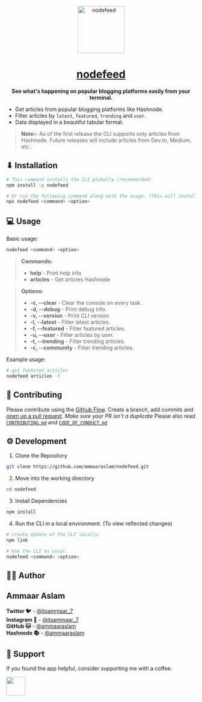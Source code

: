 <p align="center">
  <a href="/" target="blank">
    <img alt="nodefeed" src="https://raw.githubusercontent.com/ammaaraslam/nodefeed-cli/fix-minor-bugs/assets/nodefeed.png" width="125" />
  </a>
</p>
<h1 align="center">
  <a href="https://npmjs.com/package/nodefeed" target="blank"><strong>nodefeed</strong></a>
</h1>
<p align="center">
  <strong>See what's happening on popular blogging platforms easily from your terminal.</strong>
</p>


- Get articles from popular blogging platforms like Hashnode.
- Filter articles by `latest`, `featured`, `trending` and `user`.
- Data displayed in a beautiful tabular format.

> **Note:-** As of the first release the CLI supports only articles from Hashnode. Future releases will include articles from Dev.to, Medium, etc..

## ⬇ **Installation**

```sh
# This command installs the CLI globally (recommended)
npm install -g nodefeed

# Or run the following command along with the usage. (This will install the CLI everytime you run it)
npx nodefeed <command> <option>
```

## 💻 **Usage**

Basic usage:
```sh
nodefeed <command> <option>
```
> **Commands:**
> - **help** - Print help info 
> - **articles** - Get articles Hashnode

> **Options:**
> - **-c, --clear** - Clear the console on every task.
>  - **-d, --debug** - Print debug info.
>  - **-v, --version** - Print CLI version.
>  - **-l, --latest** - Filter latest articles.
>  - **-f, --featured** - Filter featured articles.
>  - **-u, --user** - Filter articles by user.
>  - **-t, --trending** - Filter trending articles.
>  - **-c, --community** - Filter trending articles.

Example usage:
```sh
# get featured articles
nodefeed articles -f
```

## 🤝 **Contributing**
Please contribute using the [Github Flow](https://guides.github.com/introduction/flow). Create a branch, add commits and [open up a pull request](https://github.com/ammaaraslam/nodefeed/compare). *Make sure your PR isn't a duplicate*
Please also read [`CONTRIBUTING.md`](https://github.com/ammaaraslam/nodefeed/blob/master/CONTRIBUTING.md) and [`CODE_OF_CONDUCT.md`](https://github.com/ammaaraslam/nodefeed/blob/master/CODE_OF_CONDUCT.md)

## ⚙ **Development**
1. Clone the Repository
```sh
git clone https://github.com/ammaaraslam/nodefeed.git
```
2. Move into the working directory
```sh
cd nodefeed
```
3. Install Dependencies
```sh
npm install
```
4. Run the CLI in a local environment. (To view reflected changes)
```sh
# create update of the CLI locally.
npm link

# Use the CLI as usual.
nodefeed <command> <option>
```

## 👨‍💻 **Author**
<strong><h2>Ammaar Aslam</h2></strong>
<p>
<strong>Twitter 🐦</strong> - <a href="https://twitter.com/itsammaar_7" target="_blank">@itsammaar_7</a> <br>
<strong>Instagram 📸</strong> - <a href="https://www.instagram.com/its.ammaar_7" target="_blank">@itsammaar_7</a> <br>
<strong>GitHub 🐱</strong> - <a href="https://github.com/ammaaraslam" target="_blank">@ammaaraslam</a> <br>
<strong>Hashnode 📚</strong> - <a href="https://hashnode.com/@ammaaraslam" target="_blank">@ammaaraslam</a> <br>
</p>

## 🙏 Support

If you found the app helpful, consider supporting me with a coffee.

<a href="https://www.buymeacoffee.com/ammaaraslam" target="_blank">
<img src="https://cdn.buymeacoffee.com/buttons/v2/default-yellow.png" height="50px">
</a>
